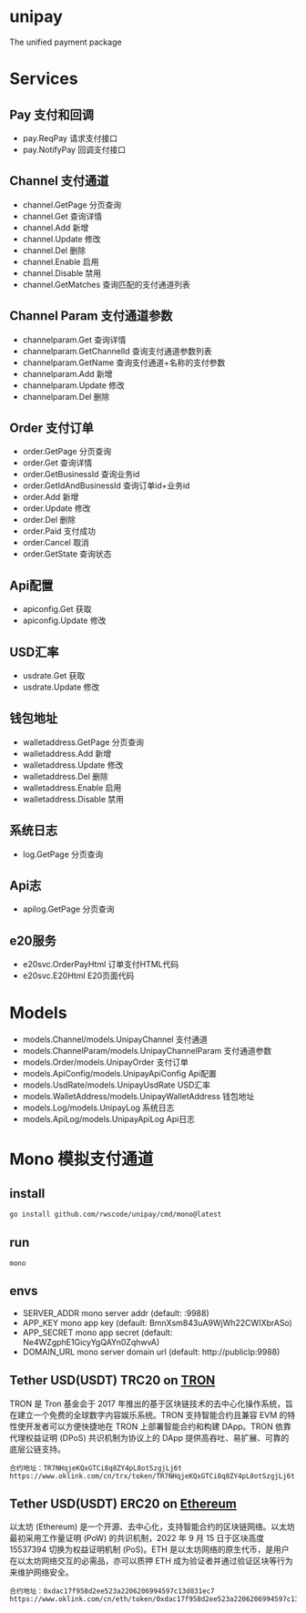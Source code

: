 # unipay
The unified payment package

# Services

## Pay 支付和回调
- pay.ReqPay 请求支付接口
- pay.NotifyPay 回调支付接口

## Channel 支付通道
- channel.GetPage 分页查询
- channel.Get 查询详情
- channel.Add 新增
- channel.Update 修改
- channel.Del 删除
- channel.Enable 启用
- channel.Disable 禁用
- channel.GetMatches 查询匹配的支付通道列表

## Channel Param 支付通道参数
- channelparam.Get 查询详情
- channelparam.GetChannelId 查询支付通道参数列表
- channelparam.GetName 查询支付通道+名称的支付参数
- channelparam.Add 新增
- channelparam.Update 修改
- channelparam.Del 删除

## Order 支付订单
- order.GetPage 分页查询
- order.Get 查询详情
- order.GetBusinessId 查询业务id
- order.GetIdAndBusinessId 查询订单id+业务id
- order.Add 新增
- order.Update 修改
- order.Del 删除
- order.Paid 支付成功
- order.Cancel 取消
- order.GetState 查询状态

## Api配置
- apiconfig.Get 获取
- apiconfig.Update 修改

## USD汇率
- usdrate.Get 获取
- usdrate.Update 修改

## 钱包地址
- walletaddress.GetPage 分页查询
- walletaddress.Add 新增
- walletaddress.Update 修改
- walletaddress.Del 删除
- walletaddress.Enable 启用
- walletaddress.Disable 禁用

## 系统日志
- log.GetPage 分页查询

## Api志
- apilog.GetPage 分页查询

## e20服务
- e20svc.OrderPayHtml 订单支付HTML代码
- e20svc.E20Html E20页面代码

# Models
- models.Channel/models.UnipayChannel 支付通道
- models.ChannelParam/models.UnipayChannelParam 支付通道参数
- models.Order/models.UnipayOrder 支付订单
- models.ApiConfig/models.UnipayApiConfig Api配置
- models.UsdRate/models.UnipayUsdRate USD汇率
- models.WalletAddress/models.UnipayWalletAddress 钱包地址
- models.Log/models.UnipayLog 系统日志
- models.ApiLog/models.UnipayApiLog Api日志

# Mono 模拟支付通道

## install
```
go install github.com/rwscode/unipay/cmd/mono@latest
```

## run
```
mono
```

## envs
- SERVER_ADDR mono server addr (default: :9988)
- APP_KEY mono app key (default: BmnXsm843uA9WjWh22CWIXbrASo)
- APP_SECRET mono app secret (default: Ne4WZgphE1GicyYgQAYn0ZqhwvA)
- DOMAIN_URL mono server domain url (default: http://publicIp:9988)


Tether USD(USDT) TRC20 on [TRON](https://www.oklink.com/cn/trx)
---
TRON 是 Tron 基金会于 2017 年推出的基于区块链技术的去中心化操作系统，旨在建立一个免费的全球数字内容娱乐系统。TRON 支持智能合约且兼容 EVM 的特性使开发者可以方便快捷地在 TRON 上部署智能合约和构建 DApp。TRON 依靠代理权益证明 (DPoS) 共识机制为协议上的 DApp 提供高吞吐、易扩展、可靠的底层公链支持。
```
合约地址：TR7NHqjeKQxGTCi8q8ZY4pL8otSzgjLj6t
https://www.oklink.com/cn/trx/token/TR7NHqjeKQxGTCi8q8ZY4pL8otSzgjLj6t
```

Tether USD(USDT) ERC20 on [Ethereum](https://www.oklink.com/cn/eth)
---
以太坊 (Ethereum) 是一个开源、去中心化，支持智能合约的区块链网络。以太坊最初采用工作量证明 (PoW) 的共识机制，2022 年 9 月 15 日于区块高度 15537394 切换为权益证明机制 (PoS)。ETH 是以太坊网络的原生代币，是用户在以太坊网络交互的必需品，亦可以质押 ETH 成为验证者并通过验证区块等行为来维护网络安全。
```
合约地址：0xdac17f958d2ee523a2206206994597c13d831ec7
https://www.oklink.com/cn/eth/token/0xdac17f958d2ee523a2206206994597c13d831ec7
```

